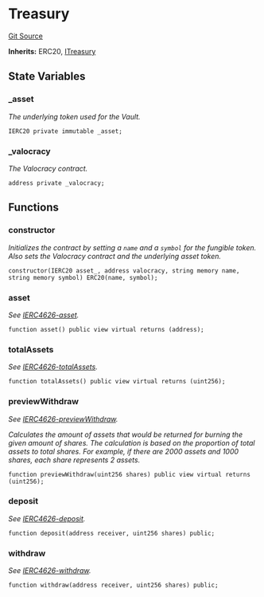# Treasury
[Git Source](https://github.com/w3b3d3v/valocracy-contracts/blob/3c1bb3a5dbf1b0852bacbc7957066c674b876a74/src/Treasury.sol)

**Inherits:**
ERC20, [ITreasury](/src/interfaces/ITreasury.sol/interface.ITreasury.md)


## State Variables
### _asset
*The underlying token used for the Vault.*


```solidity
IERC20 private immutable _asset;
```


### _valocracy
*The Valocracy contract.*


```solidity
address private _valocracy;
```


## Functions
### constructor

*Initializes the contract by setting a `name` and a `symbol`
for the fungible token. Also sets the Valocracy contract and the
underlying asset token.*


```solidity
constructor(IERC20 asset_, address valocracy, string memory name, string memory symbol) ERC20(name, symbol);
```

### asset

*See [IERC4626-asset](/src/interfaces/ITreasury.sol/interface.ITreasury.md#asset).*


```solidity
function asset() public view virtual returns (address);
```

### totalAssets

*See [IERC4626-totalAssets](/src/interfaces/ITreasury.sol/interface.ITreasury.md#totalassets).*


```solidity
function totalAssets() public view virtual returns (uint256);
```

### previewWithdraw

*See [IERC4626-previewWithdraw](/src/interfaces/ITreasury.sol/interface.ITreasury.md#previewwithdraw).*

*Calculates the amount of assets that would be returned for burning the given amount of shares.
The calculation is based on the proportion of total assets to total shares.
For example, if there are 2000 assets and 1000 shares, each share represents 2 assets.*


```solidity
function previewWithdraw(uint256 shares) public view virtual returns (uint256);
```

### deposit

*See [IERC4626-deposit](/src/interfaces/ITreasury.sol/interface.ITreasury.md#deposit).*


```solidity
function deposit(address receiver, uint256 shares) public;
```

### withdraw

*See [IERC4626-withdraw](/src/interfaces/ITreasury.sol/interface.ITreasury.md#withdraw).*


```solidity
function withdraw(address receiver, uint256 shares) public;
```

